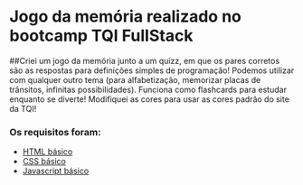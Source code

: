 # Jogo da memória realizado no bootcamp TQI FullStack

##Criei um jogo da memória junto a um quizz, em que os pares corretos são as respostas para definições simples de programação! Podemos utilizar com qualquer outro tema (para alfabetização, memorizar placas de trânsitos, infinitas possibilidades). Funciona como flashcards para estudar enquanto se diverte! Modifiquei as cores para usar as cores padrão do site da TQI! 

### Os requisitos foram:

* [HTML básico](https://www.w3schools.com/html/)
* [CSS básico](https://developer.mozilla.org/pt-BR/docs/Web/CSS)
* [Javascript básico](https://developer.mozilla.org/pt-BR/docs/Web/JavaScript)
 



